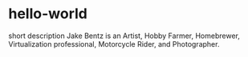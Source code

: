 # hello-world
short description
Jake Bentz is an Artist, Hobby Farmer, Homebrewer, Virtualization professional, Motorcycle Rider, and Photographer.
